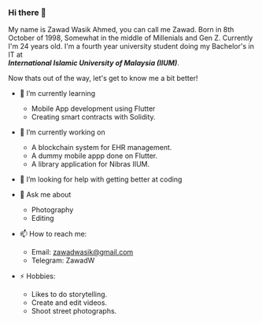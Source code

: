 ### Hi there 👋

My name is Zawad Wasik Ahmed, you can call me Zawad. Born in 8th October of 1998, Somewhat in the middle of Millenials and Gen Z. Currently I'm 24 years old. I'm a fourth year university student doing my Bachelor's in IT at 	
**_International Islamic University of Malaysia (IIUM)_**.  

Now thats out of the way, let's get to know me a bit better!


- 🌱 I’m currently learning 
    -  Mobile App development using Flutter
    -  Creating smart contracts with Solidity. 
- 🔭 I’m currently working on  
    - A blockchain system for EHR management.
    - A dummy mobile appp done on Flutter.
    - A library application for Nibras IIUM. 
                  
- 🤔 I’m looking for help with getting better at coding

- 💬 Ask me about 
    - Photography 
    - Editing 

- 📫 How to reach me: 
    - Email: zawadwasik@gmail.com 
    - Telegram: ZawadW

- ⚡ Hobbies: 
   - Likes to do storytelling. 
   - Create and edit videos.
   - Shoot street photographs.
